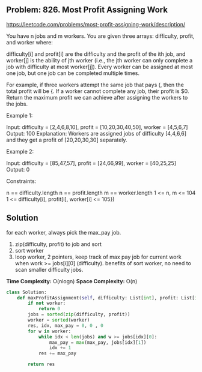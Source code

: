 ## Problem: 826. Most Profit Assigning Work

https://leetcode.com/problems/most-profit-assigning-work/description/

You have n jobs and m workers. You are given three arrays: difficulty, profit, and worker where:

difficulty[i] and profit[i] are the difficulty and the profit of the ith job, and
worker[j] is the ability of jth worker (i.e., the jth worker can only complete a job with difficulty at most worker[j]).
Every worker can be assigned at most one job, but one job can be completed multiple times.

For example, if three workers attempt the same job that pays (, then the total profit will be {. If a worker cannot complete any job, their profit is $0.
Return the maximum profit we can achieve after assigning the workers to the jobs.


 Example 1:

 Input: difficulty = [2,4,6,8,10], profit = [10,20,30,40,50], worker = [4,5,6,7]
 Output: 100
 Explanation: Workers are assigned jobs of difficulty [4,4,6,6] and they get a profit of [20,20,30,30] separately.


Example 2:

 Input: difficulty = [85,47,57], profit = [24,66,99], worker = [40,25,25]
 Output: 0
  

  Constraints:

  n == difficulty.length
  n == profit.length
  m == worker.length
  1 <= n, m <= 104
  1 <= difficulty[i], profit[i], worker[i] <= 105})

## Solution

for each worker, always pick the max_pay job. 

1. zip(difficulty, profit) to job and sort 
2. sort worker
3. loop worker, 2 pointers, keep track of max pay job for current work when work >= jobs[i][0] (difficulty). benefits of sort worker, no need to scan smaller difficulty jobs.


**Time Complexity:** O(nlogn)
**Space Complexity:** O(n)

```python
class Solution:
    def maxProfitAssignment(self, difficulty: List[int], profit: List[int], worker: List[int]) -> int:
        if not worker:
            return 0
        jobs = sorted(zip(difficulty, profit))
        worker = sorted(worker)
        res, idx, max_pay = 0, 0 , 0
        for w in worker:
            while idx < len(jobs) and w >= jobs[idx][0]:
                max_pay = max(max_pay, jobs[idx][1])
                idx += 1
            res += max_pay

        return res

```

